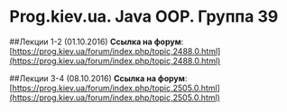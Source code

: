 Prog.kiev.ua. Java OOP. Группа 39
===

##Лекции 1-2 (01.10.2016)
**Cсылка на форум**: 
[https://prog.kiev.ua/forum/index.php/topic,2488.0.html](https://prog.kiev.ua/forum/index.php/topic,2488.0.html)

##Лекции 3-4 (08.10.2016)
**Cсылка на форум**:
[https://prog.kiev.ua/forum/index.php/topic,2505.0.html](https://prog.kiev.ua/forum/index.php/topic,2505.0.html)
